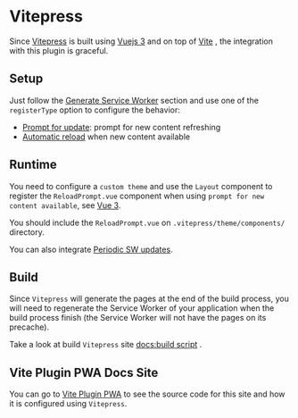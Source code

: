 # Vitepress

Since [Vitepress](https://vitepress.vuejs.org/) <outbound-link /> is built using [Vuejs 3](https://v3.vuejs.org/) <outbound-link /> and 
on top of [Vite](https://vitejs.dev/) <outbound-link />, the integration with this plugin is graceful.

## Setup

Just follow the [Generate Service Worker](/guide/generate.html) section and use one of the `registerType` option to configure
the behavior:

- [Prompt for update](/guide/prompt-for-update.html): prompt for new content refreshing
- [Automatic reload](/guide/auto-update.html) when new content available

## Runtime

You need to configure a `custom theme` and use the `Layout` component to register the `ReloadPrompt.vue` component
when using `prompt for new content available`, see [Vue 3](/frameworks/vue.html#vue-3).

You should include the `ReloadPrompt.vue` on `.vitepress/theme/components/` directory.

You can also integrate [Periodic SW updates](/guide/periodic-sw-updates.html).

## Build

Since `Vitepress` will generate the pages at the end of the build process, you will need to regenerate the Service 
Worker  of your application when the build process finish (the Service Worker will not have the pages on its precache).

Take a look at build `Vitepress` site [docs:build script](https://github.com/antfu/vite-plugin-pwa/blob/master/docs/package.json#L7) <outbound-link />.

## Vite Plugin PWA Docs Site

You can go to [Vite Plugin PWA](https://github.com/antfu/vite-plugin-pwa/tree/master/docs) <outbound-link /> to see the 
source code for this site and how it is configured using `Vitepress`.
